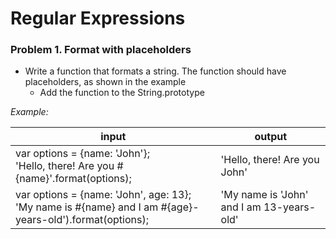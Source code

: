 Regular Expressions
=======

### Problem 1. Format with placeholders
*	Write a function that formats a string. The function should have placeholders, as shown in the example
	*	Add the function to the String.prototype

_Example:_

| input | output |
| ------------------------------------------------------- | ------------------------------------------ |
|	var options = {name: 'John'};<br/>'Hello, there! Are you #{name}'.format(options);	| 'Hello, there! Are you John'|
|	var options = {name: 'John', age: 13};<br/>'My name is #{name} and I am #{age}-years-old').format(options);|'My name is 'John' and I am 13-years-old' |
